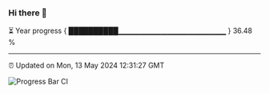 ### Hi there 👋

⏳ Year progress { ██████████▁▁▁▁▁▁▁▁▁▁▁▁▁▁▁▁▁▁▁▁ } 36.48 %

---

⏰ Updated on Mon, 13 May 2024 12:31:27 GMT

![Progress Bar CI](https://github.com/liununu/liununu/workflows/Progress%20Bar%20CI/badge.svg)
